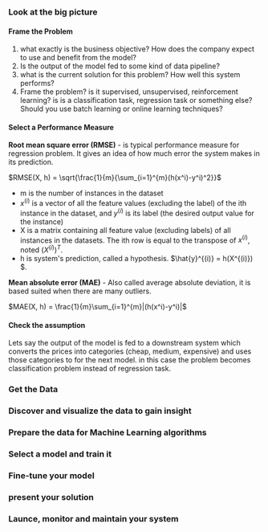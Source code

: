 ### Look at the big picture

#### Frame the Problem

1. what exactly is the business objective? How does the company expect to use and benefit from the model?
2. Is the output of the model fed to some kind of data pipeline?
3. what is the current solution for this problem? How well this system performs?
4. Frame the problem? is it supervised, unsupervised, reinforcement learning? is is a classification task, regression task or something else? Should you use batch learning or online learning techniques?

#### Select a Performance Measure

**Root mean square error (RMSE)** - is typical performance measure for regression problem. It gives an idea of how much error the system makes in its prediction.

$RMSE(X, h) = \sqrt{\frac{1}{m}{\sum_{i=1}^{m}(h(x^i)-y^i)^2}}$

- m is the number of instances in the dataset
- $x^{(i)}$ is a vector of all the feature values (excluding the label) of the ith instance in the dataset, and $y^{(i)}$ is its label (the desired output value for the instance)
-  X is a matrix containing all feature value (excluding labels) of all instances in the datasets. The ith row is equal to the transpose of $x^{(i)}$, noted $(X^{(i)})^{T}$. 
- h is system's prediction, called a hypothesis. $\hat{y}^{(i)} = h(X^{(i)}) $.

**Mean absolute error (MAE)** - Also called average absolute deviation, it is based suited when there are many outliers. 

$MAE(X, h) = \frac{1}{m}\sum_{i=1}^{m}|(h(x^i)-y^i)|$

#### Check the assumption

Lets say the output of the model is fed to a downstream system which converts the prices into categories (cheap, medium, expensive) and uses those categories to for the next model. in this case the problem becomes classification problem instead of regression task. 

### Get the Data

### Discover and visualize the data to gain insight

### Prepare the data for Machine Learning algorithms

### Select a model and train it

### Fine-tune your model

### present your solution

### Launce, monitor and maintain your system

